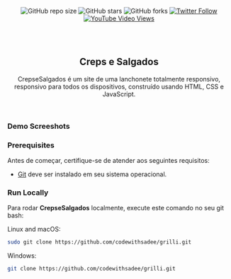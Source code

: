 <div align="center">
  
  ![GitHub repo size](https://img.shields.io/github/repo-size/codewithsadee/grilli)
  ![GitHub stars](https://img.shields.io/github/stars/codewithsadee/grilli?style=social)
  ![GitHub forks](https://img.shields.io/github/forks/codewithsadee/grilli?style=social)
[![Twitter Follow](https://img.shields.io/twitter/follow/codewithsadee_?style=social)](https://twitter.com/intent/follow?screen_name=codewithsadee_)
  [![YouTube Video Views](https://img.shields.io/youtube/views/CjVGp5kGHxA?style=social)](https://youtu.be/CjVGp5kGHxA)

  <br />
  <br />

  <h2 align="center">Creps e Salgados</h2>

  CrepseSalgados é um site de uma lanchonete totalmente responsivo, <br />responsivo para todos os dispositivos, construído usando HTML, CSS e JavaScript.

  

</div>

<br />

### Demo Screeshots

<!-- ![Grilli Desktop Demo](./readme-images/desktop.png "Desktop Demo") -->

### Prerequisites

Antes de começar, certifique-se de atender aos seguintes requisitos:

* [Git](https://git-scm.com/downloads "Download Git") deve ser instalado em seu sistema operacional.

### Run Locally

Para rodar **CrepseSalgados** localmente, execute este comando no seu git bash:

Linux and macOS:

```bash
sudo git clone https://github.com/codewithsadee/grilli.git
```

Windows:

```bash
git clone https://github.com/codewithsadee/grilli.git
```

<!-- ### Contact

Se você quiser entrar em contato comigo, pode entrar em contato comigo em [Twitter](https://www.twitter.com/codewithsadee).

### License

[MIT](https://choosealicense.com/licenses/mit/) -->
